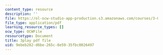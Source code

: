 ```yaml
---
content_type: resource
description: ''
file: https://ol-ocw-studio-app-production.s3.amazonaws.com/courses/3-091sc-introduction-to-solid-state-chemistry-fall-2010/9ebeb282d6be265c8e5935fbc0026497_CA7I2GLpgdo.pdf
file_type: application/pdf
learning_resource_types: []
ocw_type: OCWFile
resourcetype: Document
title: 3play pdf file
uid: 9ebeb282-d6be-265c-8e59-35fbc0026497
---
```

